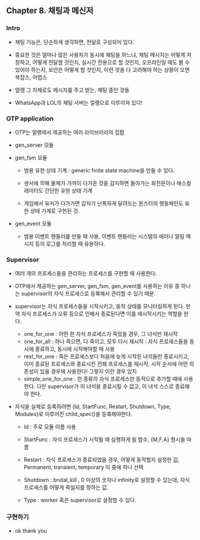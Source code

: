 ## Chapter 8. 채팅과 메신저

### Intro

* 채팅 기능은, 단순하게 생각하면, 전달로 구성되어 있다.

* 중요한 것은 얼마나 많은 사용자가 동시에 채팅을 하느냐, 채팅 메시지는 어떻게 저장하고, 어떻게 전달할 것인지, 실시간 전용으로 할 것인지, 오프라인일 때도 볼 수 있어야 하는지, 보안은 어떻게 할 것인지, 이런 것을 다 고려해야 하는 상황이 오면 복잡스, 어렵스

* 얼랭 그 자체로도 메시지를 주고 받는, 채팅 중인 것들

* WhatsApp과 LOL의 채팅 서버는 얼랭으로 이루어져 있다!


### OTP application

* OTP는 얼랭에서 제공하는 여러 라이브러리의 집합

* gen_server 모듈

* gen_fsm 모듈 

    * 범용 유한 상태 기계 : generic finite state machine을 만들 수 있다.

    * 센서에 의해 물체가 가까이 다가온 것을 감지하면 돌아가는 회전문이나 에스컬레이터도 간단한 유한 상태 기계
    * 게임에서 유저가 다가가면 갑자기 난폭하게 달려드는 몬스터의 행동페턴도 유한 상태 기계로 구현된 것.


* gen_event 모듈

    * 범용 이벤트 핸들러를 만들 때 사용, 이벤트 핸들러는 시스템의 에러나 알림 메시지 등의 로그를 처리할 때 유용하다.
    

### Supervisor

* 여러 개의 프로세스들을 관리하는 프로세스를 구현할 때 사용한다.
* OTP에서 제공하는 gen_server, gen_fsm, gen_event를 사용하는 이유 중 하나는 supervisor의 자식 프로세스로 등록해서 관리할 수 있기 때문.

* supervisor는 자식 프로세스들을 시작시키고, 동작 상태를 모니터링하게 된다. 만약 자식 프로세스가 오류 등으로 인해서 종료된다면 이를 재시작시키는 역할을 한다.

    * one_for_one : 어떤 한 자식 프로세스가 죽었을 경우, 그 녀석만 재시작
    * one_for_all : 하나 죽으면, 다 죽이고, 모두 다시 재시작 : 자식 프로세스들을 동시에 종료하고, 동시에 시작해야할 때 사용
    * rest_for_one : 죽은 프로세스보다 처음에 늦게 시작된 녀석들만 종료시키고, 이미 종료된 프로세스와 종료시킨 전체 프로세스를 재시작, 시작 순서에 어떤 의존성이 있을 경우에 사용한다! 그렇지 이런 경우 있지
    * simple_one_for_one : 한 종류의 자식 프로세스만 동적으로 추가할 때에 사용한다. 다만 supervisor가 이 녀석을 종료시킬 수 없고, 이 녀석 스스로 종료해야 한다.

* 자식을 실제로 등록하려면 {Id, StartFunc, Restart, Shutdown, Type, Modules}로 이루어진 child_spec()을 등록해야한다. 

    * Id : 주로 모듈 이름 사용
    * StartFunc : 자식 프로세스가 시작될 때 실행하게 될 함수, {M,F,A} 형시을 따름
    * Restart : 자식 프로세스가 종료되었을 경우, 어떻게 동작할지 설정한 값, Permanent, transient, temporary 이 중에 하나 선택

    * Shutdown : brutal_kill , 0 이상의 숫자나 infinity로 설정할 수 있는데, 자식 프로세스를 어떻게 죽일지를 정하는 값.

    * Type : worker 혹은 supervisor로 설정할 수 있다. 


### 구현하기 

* ok thank you
